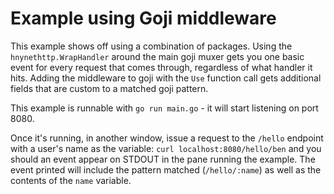 # Example using Goji middleware

This example shows off using a combination of packages.  Using the
`hnynethttp.WrapHandler` around the main goji muxer gets you one basic event for
every request that comes through, regardless of what handler it hits. Adding the
middleware to goji with the `Use` function call gets additional fields that are
custom to a matched goji pattern.

This example is runnable with `go run main.go` - it will start listening on port
8080.

Once it's running, in another window, issue a request to the `/hello` endpoint
with a user's name as the variable: `curl localhost:8080/hello/ben` and you
should an event appear on STDOUT in the pane running the example. The event
printed will include the pattern matched (`/hello/:name`) as well as the
contents of the `name` variable.
